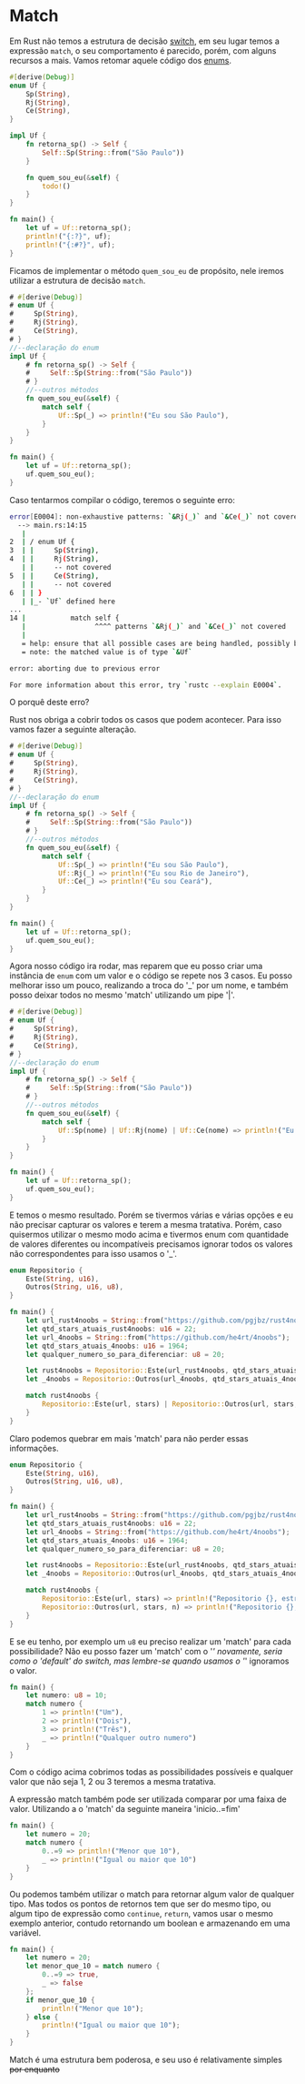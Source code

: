 # Match

Em Rust não temos a estrutura de decisão [switch](https://en.wikipedia.org/wiki/Switch_statement), em seu lugar temos a expressão `match`, o seu comportamento é parecido, porém, com alguns recursos a mais. Vamos retomar aquele código dos [enums](./02-enums.md).

```rust
#[derive(Debug)]
enum Uf {
    Sp(String),
    Rj(String),
    Ce(String),
}

impl Uf {
    fn retorna_sp() -> Self {
        Self::Sp(String::from("São Paulo"))
    }

    fn quem_sou_eu(&self) {
        todo!()
    }
}

fn main() {
    let uf = Uf::retorna_sp();
    println!("{:?}", uf);
    println!("{:#?}", uf);
}
```

Ficamos de implementar o método `quem_sou_eu` de propósito, nele iremos utilizar a estrutura de decisão `match`.

```rust
# #[derive(Debug)]
# enum Uf {
#     Sp(String),
#     Rj(String),
#     Ce(String),
# }
//--declaração do enum
impl Uf {
    # fn retorna_sp() -> Self {
    #     Self::Sp(String::from("São Paulo"))
    # }
    //--outros métodos
    fn quem_sou_eu(&self) {
        match self {
            Uf::Sp(_) => println!("Eu sou São Paulo"),
        }
    }
}

fn main() {
    let uf = Uf::retorna_sp();
    uf.quem_sou_eu();
}
```

Caso tentarmos compilar o código, teremos o seguinte erro:

```bash
error[E0004]: non-exhaustive patterns: `&Rj(_)` and `&Ce(_)` not covered
  --> main.rs:14:15
   |
2  | / enum Uf {
3  | |     Sp(String),
4  | |     Rj(String),
   | |     -- not covered
5  | |     Ce(String),
   | |     -- not covered
6  | | }
   | |_- `Uf` defined here
...
14 |           match self {
   |                 ^^^^ patterns `&Rj(_)` and `&Ce(_)` not covered
   |
   = help: ensure that all possible cases are being handled, possibly by adding wildcards or more match arms
   = note: the matched value is of type `&Uf`

error: aborting due to previous error

For more information about this error, try `rustc --explain E0004`.
```

O porquê deste erro?

Rust nos obriga a cobrir todos os casos que podem acontecer. Para isso vamos fazer a seguinte alteração.

```rust
# #[derive(Debug)]
# enum Uf {
#     Sp(String),
#     Rj(String),
#     Ce(String),
# }
//--declaração do enum
impl Uf {
    # fn retorna_sp() -> Self {
    #     Self::Sp(String::from("São Paulo"))
    # }
    //--outros métodos
    fn quem_sou_eu(&self) {
        match self {
            Uf::Sp(_) => println!("Eu sou São Paulo"),
            Uf::Rj(_) => println!("Eu sou Rio de Janeiro"),
            Uf::Ce(_) => println!("Eu sou Ceará"),
        }
    }
}

fn main() {
    let uf = Uf::retorna_sp();
    uf.quem_sou_eu();
}
```

Agora nosso código ira rodar, mas reparem que eu posso criar uma instância de `enum` com um valor e o código se repete nos 3 casos. Eu posso melhorar isso um pouco, realizando a troca do '_' por um nome, e também posso deixar todos no mesmo 'match' utilizando um pipe '|'.


```rust
# #[derive(Debug)]
# enum Uf {
#     Sp(String),
#     Rj(String),
#     Ce(String),
# }
//--declaração do enum
impl Uf {
    # fn retorna_sp() -> Self {
    #     Self::Sp(String::from("São Paulo"))
    # }
    //--outros métodos
    fn quem_sou_eu(&self) {
        match self {
            Uf::Sp(nome) | Uf::Rj(nome) | Uf::Ce(nome) => println!("Eu sou {}", nome),
        }
    }
}

fn main() {
    let uf = Uf::retorna_sp();
    uf.quem_sou_eu();
}
```

E temos o mesmo resultado. Porém se tivermos várias e várias opções e eu não precisar capturar os valores e terem a mesma tratativa. Porém, caso quisermos utilizar o mesmo modo acima e tivermos enum com quantidade de valores diferentes ou incompatíveis precisamos ignorar todos os valores não correspondentes para isso usamos o '_'.

```rust
enum Repositorio {
    Este(String, u16),
    Outros(String, u16, u8),
}

fn main() {
    let url_rust4noobs = String::from("https://github.com/pgjbz/rust4noobs");
    let qtd_stars_atuais_rust4noobs: u16 = 22;
    let url_4noobs = String::from("https://github.com/he4rt/4noobs");
    let qtd_stars_atuais_4noobs: u16 = 1964;
    let qualquer_numero_so_para_diferenciar: u8 = 20;

    let rust4noobs = Repositorio::Este(url_rust4noobs, qtd_stars_atuais_rust4noobs);
    let _4noobs = Repositorio::Outros(url_4noobs, qtd_stars_atuais_4noobs, qualquer_numero_so_para_diferenciar);

    match rust4noobs {
        Repositorio::Este(url, stars) | Repositorio::Outros(url, stars, _) => println!("Repositorio {}, estrelas {}", url, stars),
    }
}
```

Claro podemos quebrar em mais 'match' para não perder essas informações.

```rust
enum Repositorio {
    Este(String, u16),
    Outros(String, u16, u8),
}

fn main() {
    let url_rust4noobs = String::from("https://github.com/pgjbz/rust4noobs");
    let qtd_stars_atuais_rust4noobs: u16 = 22;
    let url_4noobs = String::from("https://github.com/he4rt/4noobs");
    let qtd_stars_atuais_4noobs: u16 = 1964;
    let qualquer_numero_so_para_diferenciar: u8 = 20;

    let rust4noobs = Repositorio::Este(url_rust4noobs, qtd_stars_atuais_rust4noobs);
    let _4noobs = Repositorio::Outros(url_4noobs, qtd_stars_atuais_4noobs, qualquer_numero_so_para_diferenciar);

    match rust4noobs {
        Repositorio::Este(url, stars) => println!("Repositorio {}, estrelas {}", url, stars),
        Repositorio::Outros(url, stars, n) => println!("Repositorio {}, estrelas {}, numero aleatório para diferenciar {}", url, stars, n),
    }
}
```

E se eu tenho, por exemplo  um `u8` eu preciso realizar um 'match' para cada possibilidade? Não eu posso fazer um 'match' com o '_' novamente, seria como o 'default' do switch, mas lembre-se quando usamos o '_' ignoramos o valor.

```rust
fn main() {
    let numero: u8 = 10;
    match numero {
        1 => println!("Um"),
        2 => println!("Dois"),
        3 => println!("Três"),
        _ => println!("Qualquer outro numero")
    }
}
```

Com o código acima cobrimos todas as possibilidades possíveis e qualquer valor que não seja 1, 2 ou 3 teremos a mesma tratativa.

A expressão match também pode ser utilizada comparar por uma faixa de valor. Utilizando a o 'match' da seguinte maneira 'inicio..=fim'

```rust
fn main() {
    let numero = 20;
    match numero {
        0..=9 => println!("Menor que 10"),
        _ => println!("Igual ou maior que 10")
    }
}
```

Ou podemos também utilizar o match para retornar algum valor de qualquer tipo. Mas todos os pontos de retornos tem que ser do mesmo tipo, ou algum tipo de expressão como `continue`, `return`, vamos usar o mesmo exemplo anterior, contudo retornando um boolean e armazenando em uma variável.

```rust
fn main() {
    let numero = 20;
    let menor_que_10 = match numero {
        0..=9 => true,
        _ => false
    };
    if menor_que_10 {
        println!("Menor que 10");
    } else {
        println!("Igual ou maior que 10");
    }
}
```

Match é uma estrutura bem poderosa, e seu uso é relativamente simples ~~por enquanto~~
